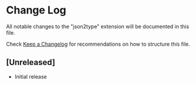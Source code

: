 # Change Log

All notable changes to the "json2type" extension will be documented in this file.

Check [Keep a Changelog](http://keepachangelog.com/) for recommendations on how to structure this file.

## [Unreleased]

- Initial release